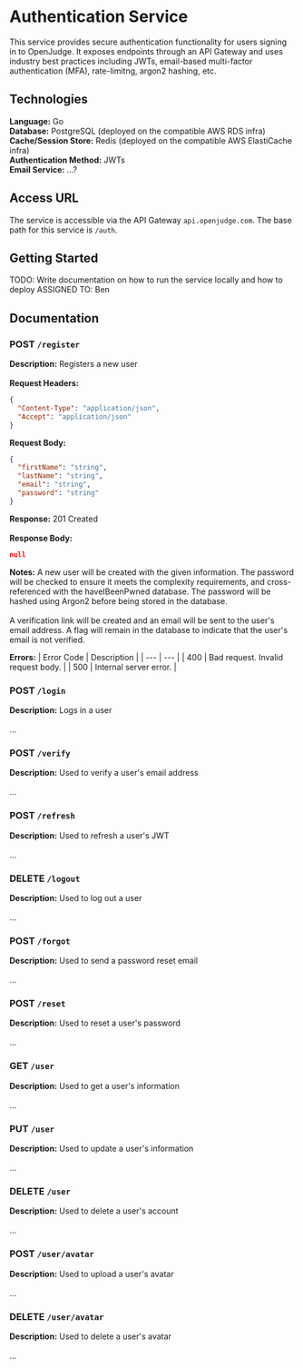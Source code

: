 # Authentication Service

This service provides secure authentication functionality for users signing in to OpenJudge. It 
exposes endpoints through an API Gateway and uses industry best practices including JWTs, 
email-based multi-factor authentication (MFA), rate-limitng, argon2 hashing, etc.

## Technologies

**Language:** Go </br>
**Database:** PostgreSQL (deployed on the compatible AWS RDS infra) </br>
**Cache/Session Store:** Redis (deployed on the compatible AWS ElastiCache infra) </br>
**Authentication Method:** JWTs </br>
**Email Service:** ...?

## Access URL

The service is accessible via the API Gateway `api.openjudge.com`. The base path for this service is 
`/auth`.

## Getting Started

TODO: Write documentation on how to run the service locally and how to deploy
ASSIGNED TO: Ben

## Documentation

### POST `/register` 

**Description:** Registers a new user </br></br>
**Request Headers:** 
```json
{
  "Content-Type": "application/json",
  "Accept": "application/json"
}
```
**Request Body:** 
```json
{
  "firstName": "string",
  "lastName": "string",
  "email": "string",
  "password": "string"
}
```
**Response:** 201 Created </br></br>
**Response Body:** 
```json
null
```
**Notes:** A new user will be created with the given information. The password will be checked to 
ensure it meets the complexity requirements, and cross-referenced with the haveIBeenPwned database. 
The password will be hashed using Argon2 before being stored in the database. 
</br> </br> 
A verification link will be created and an email will be sent to the user's email address. A flag 
will remain in the database to indicate that the user's email is not verified. </br>

**Errors:**
| Error Code | Description |
| --- | --- |
| 400 | Bad request. Invalid request body. |
| 500 | Internal server error. |


### POST `/login` 

**Description:** Logs in a user </br></br>
...

### POST `/verify` 

**Description:** Used to verify a user's email address </br></br>
...

### POST `/refresh` 

**Description:** Used to refresh a user's JWT </br></br>
...

### DELETE `/logout` 

**Description:** Used to log out a user </br></br>
...

### POST `/forgot` 

**Description:** Used to send a password reset email </br></br>
...

### POST `/reset` 

**Description:** Used to reset a user's password </br></br>
...

### GET `/user`

**Description:** Used to get a user's information </br></br>
...

### PUT `/user`

**Description:** Used to update a user's information </br></br>
...

### DELETE `/user`

**Description:** Used to delete a user's account </br></br>
...

### POST `/user/avatar`

**Description:** Used to upload a user's avatar </br></br>
...

### DELETE `/user/avatar`

**Description:** Used to delete a user's avatar </br></br>
...